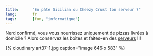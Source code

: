 ```yaml
---
title:      "En pâte Sicilian ou Cheezy Crust ton serveur ?"
lang:       fr
tags:       [fun, "informatique"]
---
```



Nerd confirmé, vous vous nourrissez uniquement de pizzas livrées à domicile ? Alors conservez les boîtes et faites-en des [serveurs](http://www.jrcs.co.uk/Free_Stuff.html) !!!

{% cloudinary art37-1.jpg caption="image 646 x 583" %}
